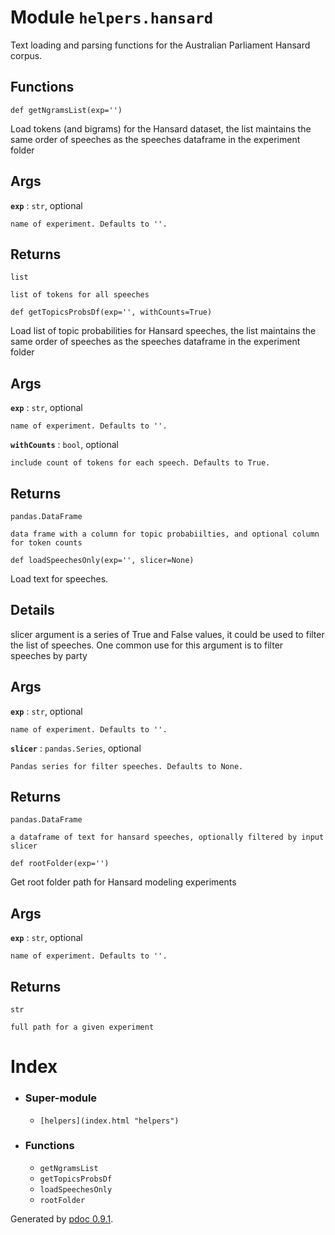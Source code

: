# Module `helpers.hansard`

Text loading and parsing functions for the Australian Parliament Hansard
corpus.

## Functions

` def getNgramsList(exp='') `

    

Load tokens (and bigrams) for the Hansard dataset, the list maintains the same
order of speeches as the speeches dataframe in the experiment folder

## Args

**`exp`** : `str`, optional

    name of experiment. Defaults to ''.

## Returns

`list`

    list of tokens for all speeches

` def getTopicsProbsDf(exp='', withCounts=True) `

    

Load list of topic probabilities for Hansard speeches, the list maintains the
same order of speeches as the speeches dataframe in the experiment folder

## Args

**`exp`** : `str`, optional

    name of experiment. Defaults to ''.
**`withCounts`** : `bool`, optional

    include count of tokens for each speech. Defaults to True.

## Returns

`pandas.DataFrame`

    data frame with a column for topic probabiilties, and optional column for token counts

` def loadSpeechesOnly(exp='', slicer=None) `

    

Load text for speeches.

## Details

slicer argument is a series of True and False values, it could be used to
filter the list of speeches. One common use for this argument is to filter
speeches by party

## Args

**`exp`** : `str`, optional

    name of experiment. Defaults to ''.
**`slicer`** : `pandas.Series`, optional

    Pandas series for filter speeches. Defaults to None.

## Returns

`pandas.DataFrame`

    a dataframe of text for hansard speeches, optionally filtered by input slicer

` def rootFolder(exp='') `

    

Get root folder path for Hansard modeling experiments

## Args

**`exp`** : `str`, optional

    name of experiment. Defaults to ''.

## Returns

`str`

    full path for a given experiment

# Index

  * ### Super-module

    * `[helpers](index.html "helpers")`
  * ### Functions

    * `getNgramsList`
    * `getTopicsProbsDf`
    * `loadSpeechesOnly`
    * `rootFolder`

Generated by [pdoc 0.9.1](https://pdoc3.github.io/pdoc).

